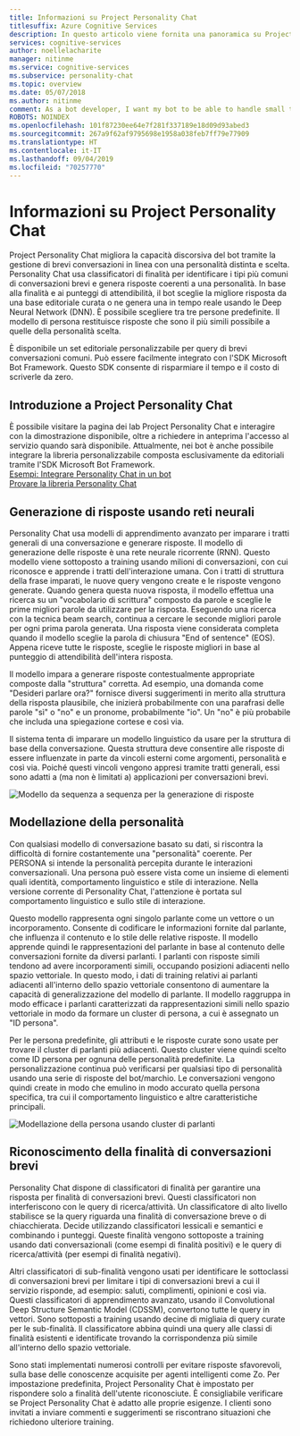 ```yaml
---
title: Informazioni su Project Personality Chat
titlesuffix: Azure Cognitive Services
description: In questo articolo viene fornita una panoramica su Project Personality Chat di Azure, un'API basata su cloud per il miglioramento della funzionalità discorsiva del bot.
services: cognitive-services
author: noellelacharite
manager: nitinme
ms.service: cognitive-services
ms.subservice: personality-chat
ms.topic: overview
ms.date: 05/07/2018
ms.author: nitinme
comment: As a bot developer, I want my bot to be able to handle small talk in a consistent tone so that my bot appears more complete and conversational.
ROBOTS: NOINDEX
ms.openlocfilehash: 101f87230ee64e7f281f337189e18d09d93abed3
ms.sourcegitcommit: 267a9f62af9795698e1958a038feb7ff79e77909
ms.translationtype: HT
ms.contentlocale: it-IT
ms.lasthandoff: 09/04/2019
ms.locfileid: "70257770"
---
```

# <a name="what-is-project-personality-chat"></a>Informazioni su Project Personality Chat

Project Personality Chat migliora la capacità discorsiva del bot tramite la gestione di brevi conversazioni in linea con una personalità distinta e scelta. Personality Chat usa classificatori di finalità per identificare i tipi più comuni di conversazioni brevi e genera risposte coerenti a una personalità. In base alla finalità e ai punteggi di attendibilità, il bot sceglie la migliore risposta da una base editoriale curata o ne genera una in tempo reale usando le Deep Neural Network (DNN). È possibile scegliere tra tre persone predefinite. Il modello di persona restituisce risposte che sono il più simili possibile a quelle della personalità scelta.

È disponibile un set editoriale personalizzabile per query di brevi conversazioni comuni. Può essere facilmente integrato con l'SDK Microsoft Bot Framework. Questo SDK consente di risparmiare il tempo e il costo di scriverle da zero.

## <a name="getting-started-with-project-personality-chat"></a>Introduzione a Project Personality Chat

È possibile visitare la pagina dei lab Project Personality Chat e interagire con la dimostrazione disponibile, oltre a richiedere in anteprima l'accesso al servizio quando sarà disponibile.
Attualmente, nei bot è anche possibile integrare la libreria personalizzabile composta esclusivamente da editoriali tramite l'SDK Microsoft Bot Framework. <br>
[Esempi: Integrare Personality Chat in un bot](https://github.com/Microsoft/BotBuilder-PersonalityChat/) <br>
[Provare la libreria Personality Chat](https://github.com/Microsoft/BotBuilder-PersonalityChat/tree/master/CSharp)

## <a name="generating-responses-using-neural-networks"></a>Generazione di risposte usando reti neurali

Personality Chat usa modelli di apprendimento avanzato per imparare i tratti generali di una conversazione e generare risposte. Il modello di generazione delle risposte è una rete neurale ricorrente (RNN). Questo modello viene sottoposto a training usando milioni di conversazioni, con cui riconosce e apprende i tratti dell'interazione umana. Con i tratti di struttura della frase imparati, le nuove query vengono create e le risposte vengono generate. Quando genera questa nuova risposta, il modello effettua una ricerca su un "vocabolario di scrittura" composto da parole e sceglie le prime migliori parole da utilizzare per la risposta. Eseguendo una ricerca con la tecnica beam search, continua a cercare le seconde migliori parole per ogni prima parola generata. Una risposta viene considerata completa quando il modello sceglie la parola di chiusura "End of sentence" (EOS). Appena riceve tutte le risposte, sceglie le risposte migliori in base al punteggio di attendibilità dell'intera risposta.

Il modello impara a generare risposte contestualmente appropriate composte dalla "struttura" corretta. Ad esempio, una domanda come "Desideri parlare ora?" fornisce diversi suggerimenti in merito alla struttura della risposta plausibile, che inizierà probabilmente con una parafrasi delle parole "sì" o "no" e un pronome, probabilmente "io". Un "no" è più probabile che includa una spiegazione cortese e così via.

Il sistema tenta di imparare un modello linguistico da usare per la struttura di base della conversazione. Questa struttura deve consentire alle risposte di essere influenzate in parte da vincoli esterni come argomenti, personalità e così via.  Poiché questi vincoli vengono appresi tramite tratti generali, essi sono adatti a (ma non è limitati a) applicazioni per conversazioni brevi.

![Modello da sequenza a sequenza per la generazione di risposte](./media/overview/sequence-to-sequence-model.png)

## <a name="personality-modeling"></a>Modellazione della personalità

 Con qualsiasi modello di conversazione basato su dati, si riscontra la difficoltà di fornire costantemente una "personalità" coerente. Per PERSONA si intende la personalità percepita durante le interazioni conversazionali. Una persona può essere vista come un insieme di elementi quali identità, comportamento linguistico e stile di interazione. Nella versione corrente di Personality Chat, l'attenzione è portata sul comportamento linguistico e sullo stile di interazione.

Questo modello rappresenta ogni singolo parlante come un vettore o un incorporamento. Consente di codificare le informazioni fornite dal parlante, che influenza il contenuto e lo stile delle relative risposte. Il modello apprende quindi le rappresentazioni del parlante in base al contenuto delle conversazioni fornite da diversi parlanti. I parlanti con risposte simili tendono ad avere incorporamenti simili, occupando posizioni adiacenti nello spazio vettoriale. In questo modo, i dati di training relativi ai parlanti adiacenti all'interno dello spazio vettoriale consentono di aumentare la capacità di generalizzazione del modello di parlante. Il modello raggruppa in modo efficace i parlanti caratterizzati da rappresentazioni simili nello spazio vettoriale in modo da formare un cluster di persona, a cui è assegnato un "ID persona".

Per le persona predefinite, gli attributi e le risposte curate sono usate per trovare il cluster di parlanti più adiacenti. Questo cluster viene quindi scelto come ID persona per ognuna delle personalità predefinite. La personalizzazione continua può verificarsi per qualsiasi tipo di personalità usando una serie di risposte del bot/marchio. Le conversazioni vengono quindi create in modo che emulino in modo accurato quella persona specifica, tra cui il comportamento linguistico e altre caratteristiche principali.

![Modellazione della persona usando cluster di parlanti](./media/overview/persona-modeling.png)

## <a name="small-talk-intent-understanding"></a>Riconoscimento della finalità di conversazioni brevi

Personality Chat dispone di classificatori di finalità per garantire una risposta per finalità di conversazioni brevi. Questi classificatori non interferiscono con le query di ricerca/attività. Un classificatore di alto livello stabilisce se la query riguarda una finalità di conversazione breve o di chiacchierata. Decide utilizzando classificatori lessicali e semantici e combinando i punteggi. Queste finalità vengono sottoposte a training usando dati conversazionali (come esempi di finalità positivi) e le query di ricerca/attività (per esempi di finalità negativi).

Altri classificatori di sub-finalità vengono usati per identificare le sottoclassi di conversazioni brevi per limitare i tipi di conversazioni brevi a cui il servizio risponde, ad esempio: saluti, complimenti, opinioni e così via. Questi classificatori di apprendimento avanzato, usando il Convolutional Deep Structure Semantic Model (CDSSM), convertono tutte le query in vettori. Sono sottoposti a training usando decine di migliaia di query curate per le sub-finalità. Il classificatore abbina quindi una query alle classi di finalità esistenti e identificate trovando la corrispondenza più simile all'interno dello spazio vettoriale.

Sono stati implementati numerosi controlli per evitare risposte sfavorevoli, sulla base delle conoscenze acquisite per agenti intelligenti come Zo. Per impostazione predefinita, Project Personality Chat è impostato per rispondere solo a finalità dell'utente riconosciute. È consigliabile verificare se Project Personality Chat è adatto alle proprie esigenze. I clienti sono invitati a inviare commenti e suggerimenti se riscontrano situazioni che richiedono ulteriore training.
